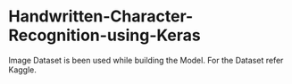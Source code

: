 # Handwritten-Character-Recognition-using-Keras
Image Dataset is been used while building the Model. For the Dataset refer Kaggle.
